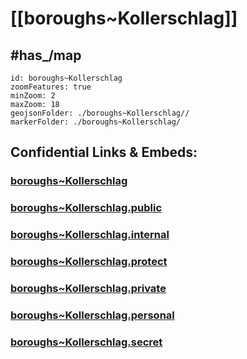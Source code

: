 # [[boroughs~Kollerschlag]] 


## #has_/map  



```leaflet
id: boroughs~Kollerschlag
zoomFeatures: true 
minZoom: 2 
maxZoom: 18
geojsonFolder: ./boroughs~Kollerschlag//
markerFolder: ./boroughs~Kollerschlag/
```


## Confidential Links & Embeds: 

### [boroughs~Kollerschlag](/_Standards/Earth/Continent/Europe/Europe~Central/Austria/Austrias_States/Oberösterreich/counties~OÖ/Rohrbach/cities~Rohrbach/Kollerschlag/boroughs~Kollerschlag.md) 

### [boroughs~Kollerschlag.public](/_public/Earth/Continent/Europe/Europe~Central/Austria/Austrias_States/Oberösterreich/counties~OÖ/Rohrbach/cities~Rohrbach/Kollerschlag/boroughs~Kollerschlag.public.md) 

### [boroughs~Kollerschlag.internal](/_internal/Earth/Continent/Europe/Europe~Central/Austria/Austrias_States/Oberösterreich/counties~OÖ/Rohrbach/cities~Rohrbach/Kollerschlag/boroughs~Kollerschlag.internal.md) 

### [boroughs~Kollerschlag.protect](/_protect/Earth/Continent/Europe/Europe~Central/Austria/Austrias_States/Oberösterreich/counties~OÖ/Rohrbach/cities~Rohrbach/Kollerschlag/boroughs~Kollerschlag.protect.md) 

### [boroughs~Kollerschlag.private](/_private/Earth/Continent/Europe/Europe~Central/Austria/Austrias_States/Oberösterreich/counties~OÖ/Rohrbach/cities~Rohrbach/Kollerschlag/boroughs~Kollerschlag.private.md) 

### [boroughs~Kollerschlag.personal](/_personal/Earth/Continent/Europe/Europe~Central/Austria/Austrias_States/Oberösterreich/counties~OÖ/Rohrbach/cities~Rohrbach/Kollerschlag/boroughs~Kollerschlag.personal.md) 

### [boroughs~Kollerschlag.secret](/_secret/Earth/Continent/Europe/Europe~Central/Austria/Austrias_States/Oberösterreich/counties~OÖ/Rohrbach/cities~Rohrbach/Kollerschlag/boroughs~Kollerschlag.secret.md)

